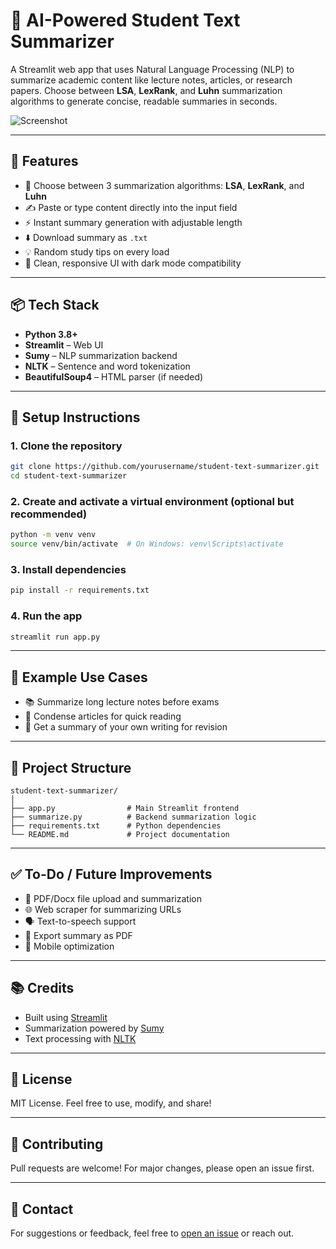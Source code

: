 # 📘 AI-Powered Student Text Summarizer

A Streamlit web app that uses Natural Language Processing (NLP) to summarize academic content like lecture notes, articles, or research papers. Choose between **LSA**, **LexRank**, and **Luhn** summarization algorithms to generate concise, readable summaries in seconds.

![Screenshot](assets/screenshot.png) <!-- optional: if you have a screenshot -->

---

## 🚀 Features

- 🧠 Choose between 3 summarization algorithms: **LSA**, **LexRank**, and **Luhn**
- ✍️ Paste or type content directly into the input field
- ⚡ Instant summary generation with adjustable length
- ⬇️ Download summary as `.txt`
- 💡 Random study tips on every load
- 🎨 Clean, responsive UI with dark mode compatibility

---

## 📦 Tech Stack

- **Python 3.8+**
- **Streamlit** – Web UI
- **Sumy** – NLP summarization backend
- **NLTK** – Sentence and word tokenization
- **BeautifulSoup4** – HTML parser (if needed)

---

## 🔧 Setup Instructions

### 1. Clone the repository

```bash
git clone https://github.com/yourusername/student-text-summarizer.git
cd student-text-summarizer
```

### 2. Create and activate a virtual environment (optional but recommended)

```bash
python -m venv venv
source venv/bin/activate  # On Windows: venv\Scripts\activate
```

### 3. Install dependencies

```bash
pip install -r requirements.txt
```

### 4. Run the app

```bash
streamlit run app.py
```

---

## 🧪 Example Use Cases

- 📚 Summarize long lecture notes before exams
- 📰 Condense articles for quick reading
- 📝 Get a summary of your own writing for revision

---

## 📁 Project Structure

```
student-text-summarizer/
│
├── app.py                # Main Streamlit frontend
├── summarize.py          # Backend summarization logic
├── requirements.txt      # Python dependencies
└── README.md             # Project documentation
```

---

## ✅ To-Do / Future Improvements

- 📄 PDF/Docx file upload and summarization
- 🌐 Web scraper for summarizing URLs
- 🗣️ Text-to-speech support
- 📑 Export summary as PDF
- 📱 Mobile optimization

---

## 📚 Credits

- Built using [Streamlit](https://streamlit.io)
- Summarization powered by [Sumy](https://github.com/miso-belica/sumy)
- Text processing with [NLTK](https://www.nltk.org)

---

## 📜 License

MIT License. Feel free to use, modify, and share!

---

## 🤝 Contributing

Pull requests are welcome! For major changes, please open an issue first.

---

## 💬 Contact

For suggestions or feedback, feel free to [open an issue](https://github.com/yourusername/student-text-summarizer/issues) or reach out.
